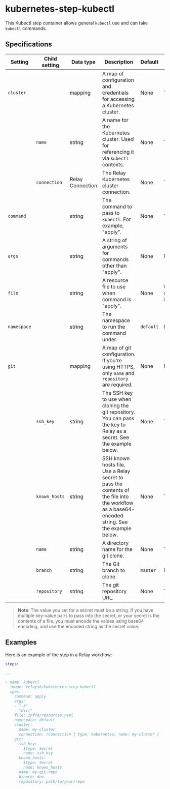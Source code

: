 # kubernetes-step-kubectl

This Kubectl step container allows general `kubectl` use and can take `kubectl` commands.

## Specifications

| Setting     | Child setting | Data type        | Description                                                                                                                                    | Default   | Required                |
|-------------|---------------|------------------|------------------------------------------------------------------------------------------------------------------------------------------------|-----------|-------------------------|
| `cluster`   |               | mapping          | A map of configuration and credentials for accessing a Kubernetes cluster.                                                                     | None      | True                    |
|             | `name`        | string           | A name for the Kubernetes cluster. Used for referencing it via `kubectl` contexts.                                                             | None      | True                    |
|             | `connection`  | Relay Connection | The Relay Kubernetes cluster connection.                                                                                                       | None      | True                    |
| `command`   |               | string           | The command to pass to `kubectl`. For example, "apply".                                                                                        | None      | True                    |
| `args`      |               | string           | A string of arguments for commands other than "apply".                                                                                         | None      | False                   |
| `file`      |               | string           | A resource file to use when command is "apply".                                                                                                | None      | When command is "apply" |
| `namespace` |               | string           | The namespace to run the command under.                                                                                                        | `default` | False                   |
| `git`       |               | mapping          | A map of git configuration. If you're using HTTPS, only `name` and `repository` are required.                                                  | None      | False                   |
|             | `ssh_key`     | string           | The SSH key to use when cloning the git repository. You can pass the key to Relay as a secret. See the example below.                          | None      | True                    |
|             | `known_hosts` | string           | SSH known hosts file. Use a Relay secret to pass the contents of the file into the workflow as a base64-encoded string. See the example below. | None      | True                    |
|             | `name`        | string           | A directory name for the git clone.                                                                                                            | None      | True                    |
|             | `branch`      | string           | The Git branch to clone.                                                                                                                       | `master`  | False                   |
|             | `repository`  | string           | The git repository URL.                                                                                                                        | None      | True                    |

> **Note**: The value you set for a secret must be a string. If you have multiple key-value pairs to pass into the secret, or your secret is the contents of a file, you must encode the values using base64 encoding, and use the encoded string as the secret value.

## Examples

Here is an example of the step in a Relay workflow:

```YAML
steps:

...

- name: kubectl
  image: relaysh/kubernetes-step-kubectl
  spec:
    command: apply
    args: 
    - "-k"
    - "dir/"
    file: infra/resources.yaml
    namespace: default
    cluster:
      name: my-cluster
      connection: !Connection { type: kubernetes, name: my-cluster }
    git: 
      ssh_key:
        $type: Secret
        name: ssh_key
      known_hosts:
        $type: Secret
        name: known_hosts
      name: my-git-repo
      branch: dev
      repository: path/to/your/repo
```
